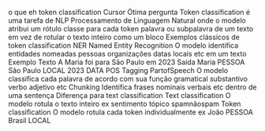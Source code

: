 o que eh token classification
Cursor
Ótima pergunta
Token classification é uma tarefa de NLP Processamento de Linguagem Natural onde o modelo atribui um rótulo classe para cada token palavra ou subpalavra de um texto em vez de rotular o texto inteiro como um bloco
 Exemplos clássicos de token classification
 NER Named Entity Recognition
O modelo identifica entidades nomeadas pessoas organizações datas locais etc em um texto
Exemplo
 Texto A Maria foi para São Paulo em 2023
 Saída
 Maria  PESSOA
 São Paulo  LOCAL
 2023  DATA
 POS Tagging PartofSpeech
O modelo classifica cada palavra de acordo com sua função gramatical substantivo verbo adjetivo etc
 Chunking
Identifica frases nominais verbais etc dentro de uma sentença
 Diferença para text classification
 Text classification O modelo rotula o texto inteiro ex sentimento tópico spamnãospam
 Token classification O modelo rotula cada token individualmente ex João  PESSOA Brasil  LOCAL